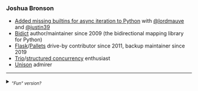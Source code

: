 <!--
**jab/jab** is a ✨ _special_ ✨ repository because its `README.md` (this file) appears on your GitHub profile.

Here are some ideas to get you started:

- 🔭 I’m currently working on ...
- 🌱 I’m currently learning ...
- 👯 I’m looking to collaborate on ...
- 🤔 I’m looking for help with ...
- 💬 Ask me about ...
- 📫 How to reach me: ...
- 😄 Pronouns: ...
- ⚡ Fun fact: ...
-->

### Joshua Bronson

* [Added missing builtins for async iteration to Python](https://github.com/python/cpython/pull/23847) with [@lordmauve](https://github.com/lordmauve) and [@justin39](https://github.com/justin39)
* [Bidict](https://github.com/jab/bidict) author/maintainer since 2009 (the bidirectional mapping library for Python)
* [Flask](https://github.com/pallets/flask)/[Pallets](https://github.com/pallets) drive-by contributor since 2011, backup maintainer since 2019
* [Trio](https://github.com/python-trio/trio)/[structured concurrency](https://en.wikipedia.org/wiki/Structured_concurrency) enthusiast
* [Unison](https://github.com/unisonweb/unison) admirer

------

<details><summary><sub><i>"Fun" version?</i></sub></summary>
<sub><i>Joshua Bronson (b. 1984) never graduated from the College of Clown Computing. At heart a dissident hacker/student radical, he soon transferred to Brown University, where he learned to problematize binaries in the global cultural metanarrative. Before long, he created subversive political advocacy web site spamunclesam.org, and was thrown forthwith in the stocks. After escaping, he moved to New York to join an anticonsumerist gospel choir, write free software for various tech-for-good causes, and work on his own harebrained ideas. The latest of these, <a href="https://linktag.co">linktag.co</a>, attempts to democratize the so-called "physical web", in a short-links-for-lost-and-found disguise.</i></sub>
</details>

